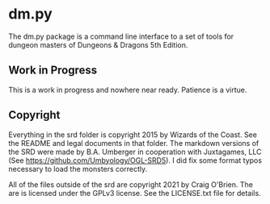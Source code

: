 # dm.py

The dm.py package is a command line interface to a set of tools for dungeon masters of Dungeons & Dragons 5th Edition. 

## Work in Progress

This is a work in progress and nowhere near ready. Patience is a virtue.

## Copyright

Everything in the srd folder is copyright 2015 by Wizards of the Coast. See the README and legal documents in that folder. The markdown versions of the SRD were made by B.A. Umberger in cooperation with Juxtagames, LLC (See https://github.com/Umbyology/OGL-SRD5). I did fix some format typos necessary to load the monsters correctly.

All of the files outside of the srd are copyright 2021 by Craig O'Brien. The are is licensed under the GPLv3 license. See the LICENSE.txt file for details.